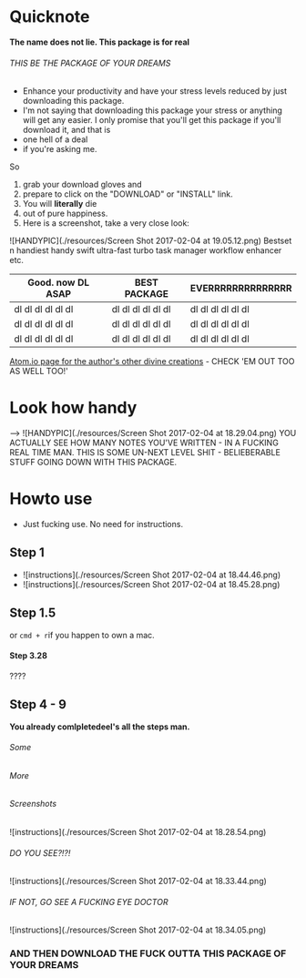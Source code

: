 # Quicknote

__The name does not lie. This package is for real__

###### THIS BE THE PACKAGE OF YOUR DREAMS

 - Enhance your productivity and have your stress levels reduced by just downloading this package.
 - I'm not saying that downloading this package your stress or anything will get any easier.
I only promise that you'll get this package if you'll download it, and that is
 - one hell of a deal
 - if you're asking me.

So
 1. grab your download gloves and
 2. prepare to click on the "DOWNLOAD" or "INSTALL" link.
 3. You will __literally__ die
 4. out of pure happiness.
 5. Here is a screenshot, take a very close look:

![HANDYPIC](./resources/Screen Shot 2017-02-04 at 19.05.12.png)
Bestset n handiest handy swift ultra-fast turbo task manager
workflow enhancer etc.

| Good. now DL ASAP | BEST PACKAGE      | EVERRRRRRRRRRRRRR |
|-------------------|-------------------|-------------------|
| dl dl dl dl dl dl | dl dl dl dl dl dl | dl dl dl dl dl dl |
| dl dl dl dl dl dl | dl dl dl dl dl dl | dl dl dl dl dl dl |
| dl dl dl dl dl dl | dl dl dl dl dl dl | dl dl dl dl dl dl |

[Atom.io page for the author's other divine creations](http://atom.io/users/tuomashatakka) - CHECK 'EM OUT TOO AS WELL TOO!'

# Look how handy

--> ![HANDYPIC](./resources/Screen Shot 2017-02-04 at 18.29.04.png) YOU ACTUALLY SEE HOW MANY NOTES
YOU'VE WRITTEN - IN A FUCKING REAL TIME MAN. THIS IS SOME UN-NEXT LEVEL SHIT - BELIEBERABLE STUFF
GOING DOWN WITH THIS PACKAGE.

# Howto use

 - Just fucking use. No need for instructions.

## Step 1

 - ![instructions](./resources/Screen Shot 2017-02-04 at 18.44.46.png)
 - ![instructions](./resources/Screen Shot 2017-02-04 at 18.45.28.png)

## Step 1.5

or ```cmd + r```if you happen to own a mac.

#### Step 3.28

????

## Step 4 - 9

**You already comlpletedeel's all the steps man.**

###### Some

###### More

###### Screenshots

![instructions](./resources/Screen Shot 2017-02-04 at 18.28.54.png)

###### DO YOU SEE?!?!

![instructions](./resources/Screen Shot 2017-02-04 at 18.33.44.png)

###### IF NOT, GO SEE A FUCKING EYE DOCTOR

![instructions](./resources/Screen Shot 2017-02-04 at 18.34.05.png)

### AND THEN DOWNLOAD THE FUCK OUTTA THIS PACKAGE OF YOUR DREAMS
